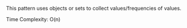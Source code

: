 This pattern uses objects or sets to collect values/frequencies of values. 

Time Complexity: O(n)

